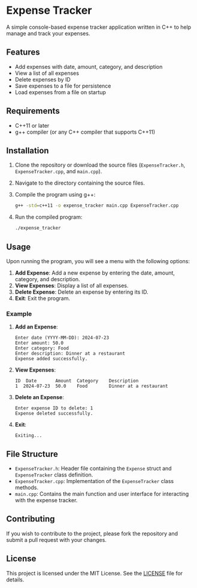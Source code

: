 # Expense Tracker

A simple console-based expense tracker application written in C++ to help manage and track your expenses.

## Features

- Add expenses with date, amount, category, and description
- View a list of all expenses
- Delete expenses by ID
- Save expenses to a file for persistence
- Load expenses from a file on startup

## Requirements

- C++11 or later
- g++ compiler (or any C++ compiler that supports C++11)

## Installation

1. Clone the repository or download the source files (`ExpenseTracker.h`, `ExpenseTracker.cpp`, and `main.cpp`).

2. Navigate to the directory containing the source files.

3. Compile the program using g++:

    ```sh
    g++ -std=c++11 -o expense_tracker main.cpp ExpenseTracker.cpp
    ```

4. Run the compiled program:

    ```sh
    ./expense_tracker
    ```

## Usage

Upon running the program, you will see a menu with the following options:

1. **Add Expense**: Add a new expense by entering the date, amount, category, and description.
2. **View Expenses**: Display a list of all expenses.
3. **Delete Expense**: Delete an expense by entering its ID.
4. **Exit**: Exit the program.

### Example

1. **Add an Expense**:

    ```
    Enter date (YYYY-MM-DD): 2024-07-23
    Enter amount: 50.0
    Enter category: Food
    Enter description: Dinner at a restaurant
    Expense added successfully.
    ```

2. **View Expenses**:

    ```
    ID  Date       Amount  Category    Description
    1  2024-07-23  50.0    Food        Dinner at a restaurant
    ```

3. **Delete an Expense**:

    ```
    Enter expense ID to delete: 1
    Expense deleted successfully.
    ```

4. **Exit**:

    ```
    Exiting...
    ```

## File Structure

- `ExpenseTracker.h`: Header file containing the `Expense` struct and `ExpenseTracker` class definition.
- `ExpenseTracker.cpp`: Implementation of the `ExpenseTracker` class methods.
- `main.cpp`: Contains the main function and user interface for interacting with the expense tracker.

## Contributing

If you wish to contribute to the project, please fork the repository and submit a pull request with your changes.

## License

This project is licensed under the MIT License. See the [LICENSE](LICENSE) file for details.
